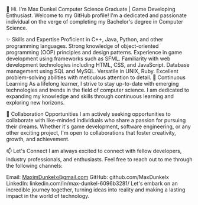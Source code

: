 
👋 Hi. I'm Max Dunkel
Computer Science Graduate | Game Developing Enthusiast.
Welcome to my GitHub profile! I'm a dedicated and passionate individual on the verge of completing my Bachelor's degree in Computer Science. 

✨ Skills and Expertise
Proficient in C++, Java, Python, and other programming languages.
Strong knowledge of object-oriented programming (OOP) principles and design patterns.
Experience in game development using frameworks such as SFML.
Familiarity with web development technologies including HTML, CSS, and JavaScript.
Database management using SQL and MySQL.
Versatile in UNIX, Ruby.
Excellent problem-solving abilities with meticulous attention to detail.
🌱 Continuous Learning
As a lifelong learner, I strive to stay up-to-date with emerging technologies and trends in the field of computer science. I am dedicated to expanding my knowledge and skills through continuous learning and exploring new horizons.

💼 Collaboration Opportunities
I am actively seeking opportunities to collaborate with like-minded individuals who share a passion for pursuing their dreams. Whether it's game development, software engineering, or any other exciting project, I'm open to collaborations that foster creativity, growth, and achievement.

📫 Let's Connect
I am always excited to connect with fellow developers, industry professionals, and enthusiasts. Feel free to reach out to me through the following channels:

Email: MaximDunkelx@gmail.com
GitHub: github.com/MaxDunkelx
LinkedIn: linkedin.com/in/max-dunkel-6096b3281/
Let's embark on an incredible journey together, turning ideas into reality and making a lasting impact in the world of technology.
<!---
MaxDunkelx/MaxDunkelx is a ✨ special ✨ repository because its `README.md` (this file) appears on your GitHub profile.
You can click the Preview link to take a look at your changes.
--->
